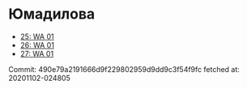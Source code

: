 # Юмадилова
- [25: WA 01](25.md)
- [26: WA 01](26.md)
- [27: WA 01](27.md)

Commit: 490e79a2191666d9f229802959d9dd9c3f54f9fc
 fetched at: 20201102-024805
